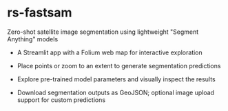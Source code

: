 # rs-fastsam
Zero-shot satellite image segmentation using lightweight "Segment Anything" models

- A Streamlit app with a Folium web map for interactive exploration

- Place points or zoom to an extent to generate segmentation predictions

- Explore pre-trained model parameters and visually inspect the results

- Download segmentation outputs as GeoJSON; optional image upload support for custom predictions